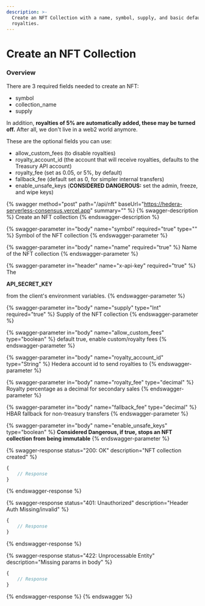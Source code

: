 ```yaml
---
description: >-
  Create an NFT Collection with a name, symbol, supply, and basic default
  royalties.
---
```


# Create an NFT Collection

### Overview

There are 3 required fields needed to create an NFT:

* symbol
* collection\_name
* supply

In addition, **royalties of 5% are automatically added, these may be turned off.** After all, we don't live in a web2 world anymore.

These are the optional fields you can use:

* allow\_custom\_fees (to disable royalties)
* royalty\_account\_id (the account that will receive royalties, defaults to the Treasury API account)
* royalty\_fee (set as 0.05, or 5%, by default)
* fallback\_fee (default set as 0, for simpler internal transfers)
* enable\_unsafe\_keys (**CONSIDERED DANGEROUS:** set the admin, freeze, and wipe keys)

{% swagger method="post" path="/api/nft" baseUrl="https://hedera-serverless-consensus.vercel.app" summary="" %}
{% swagger-description %}
Create an NFT collection
{% endswagger-description %}

{% swagger-parameter in="body" name="symbol" required="true" type="" %}
Symbol of the NFT collection
{% endswagger-parameter %}

{% swagger-parameter in="body" name="name" required="true" %}
Name of the NFT collection
{% endswagger-parameter %}

{% swagger-parameter in="header" name="x-api-key" required="true" %}
The 

**API_SECRET_KEY**

 from the client's environment variables.
{% endswagger-parameter %}

{% swagger-parameter in="body" name="supply" type="Int" required="true" %}
Supply of the NFT collection
{% endswagger-parameter %}

{% swagger-parameter in="body" name="allow_custom_fees" type="boolean" %}
default true, enable custom/royalty fees
{% endswagger-parameter %}

{% swagger-parameter in="body" name="royalty_account_id" type="String" %}
Hedera account id to send royalties to 
{% endswagger-parameter %}

{% swagger-parameter in="body" name="royalty_fee" type="decimal" %}
Royalty percentage as a decimal for secondary sales
{% endswagger-parameter %}

{% swagger-parameter in="body" name="fallback_fee" type="decimal" %}
HBAR fallback for non-treasury transfers
{% endswagger-parameter %}

{% swagger-parameter in="body" name="enable_unsafe_keys" type="boolean" %}
**Considered Dangerous, if true, stops an NFT collection from being immutable**
{% endswagger-parameter %}

{% swagger-response status="200: OK" description="NFT collection created" %}
```javascript
{
    // Response
}
```
{% endswagger-response %}

{% swagger-response status="401: Unauthorized" description="Header Auth Missing/invalid" %}
```javascript
{
    // Response
}
```
{% endswagger-response %}

{% swagger-response status="422: Unprocessable Entity" description="Missing params in body" %}
```javascript
{
    // Response
}
```
{% endswagger-response %}
{% endswagger %}

